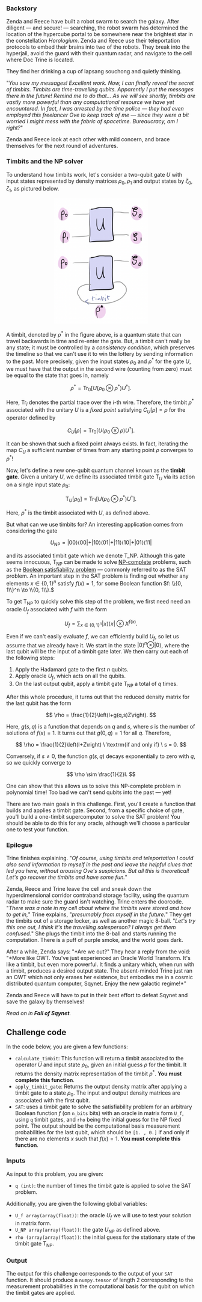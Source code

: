 ### Backstory

Zenda and Reece have built a robot swarm to search the galaxy.
After diligent — and secure! — searching, the robot swarm has determined
the location of the hypercube portal to be somewhere near the brightest
star in the constellation _Horologium_. Zenda and Reece use their
teleportation protocols to embed their brains into two of the
robots. They break into the hyperjail, avoid the guard with their quantum radar,
and navigate to the cell where Doc Trine is located.

They find her drinking a cup of lapsang souchong and quietly thinking.

"_You saw my messages! Excellent work. Now, I can finally reveal the secret of
timbits. Timbits are time-travelling qubits. Apparently I put the
messages there in the future! Remind me to do that...
As we will see shortly, timbits are vastly more powerful
than any computational resource we have yet encountered. In fact, I was
arrested by the time police — they had even employed this freelancer Ove to
keep track of me — since they were a bit worried I might mess with
the fabric of spacetime. Bureaucracy, am I right?_"

Zenda and Reece look at each other with mild
concern, and brace themselves for the next round of adventures.

### Timbits and the NP solver

To understand how timbits work, let's consider a two-qubit gate $U$ with
input states represented by density matrices $\rho_0, \rho_1$ and
output states by $\zeta_0, \zeta_1$, as pictured below.

<p align="center">
<img src="./images/timbit.png" alt="A time-travelling qubit" width="250">
</p>

A timbit, denoted by
$\rho^{*}$
in the figure above, is a quantum state that can travel backwards in time and
re-enter the gate.
But, a timbit can't really be any state; it must be controlled by a _consistency condition_, which preserves the timeline so that we can't use it to win the lottery by sending information to the past. More precisely,
given the input states $\rho_0$ and $\rho^{*}$ for the gate $U$, we must have that the output in the second wire (counting from zero) must be equal to the state that goes in, namely

$$
\rho^* = \text{Tr}_0 [U(\rho_0 \otimes \rho^{*}) U^\dagger].
$$

Here, $\text{Tr}_{i}$ denotes the partial trace over the $i$-th wire. Therefore, the timbit $\rho^*$ associated with the unitary $U$ is a _fixed point_ satisfying $C_U[\rho] = \rho$ for the operator defined by

$$
C_U[\rho] = \text{Tr}_0 [U(\rho_0 \otimes \rho) U^\dagger].
$$

It can be shown that such a fixed point always exists.
In fact, iterating the map $C_U$ a sufficient number of times from any
starting point $\rho$ converges to $\rho^*$!

Now, let's define a new one-qubit quantum channel known as the **timbit gate**. Given a unitary $U$, we define its associated timbit gate $\textsf{T}_U$ via its action on a single input state $\rho_0$:

$$
\textsf{T}_U[\rho_0] = \text{Tr}_1 [U(\rho_0 \otimes \rho^*) U^\dagger].
$$

Here, $\rho^{*}$ is the timbit associated with $U$, as defined above.

But what can we use timbits for? An interesting application comes from considering the gate

$$
U_\textsf{NP} = \vert 00\rangle \langle 00\vert + \vert 10 \rangle \langle 01
\vert + \vert 11 \rangle \langle 10\vert + \vert 01\rangle\langle
11\vert
$$

and its associated timbit gate which we denote
$\textsf{T}\_{\textsf{NP}}.$
Although this gate seems innocuous, $\textsf{T}_{\textsf{NP}}$ can be made to solve
[NP-complete](https://en.wikipedia.org/wiki/NP-completeness) problems, such as the [Boolean satisfiability problem](https://en.wikipedia.org/wiki/Boolean_satisfiability_problem) — commonly referred to as the SAT problem. An important step in the SAT problem is finding out whether any elements $x \in \{0, 1\}^n$ satisfy $f(x)=1$, for some Boolean function $f: \\{0, 1\\}^n \to \\{0, 1\\}.$

To get $\textsf{T}_{\textsf{NP}}$ to quickly solve this step of the problem, we first need
need an oracle $U_f$ associated with $f$ with the form

$$
U_f = \sum_{x\in \{0, 1\}^n} \vert x\rangle \langle x \vert \otimes X^{f(x)}.
$$

Even if we can't easily evaluate $f,$ we can efficiently build $U_f,$ so let us assume that we already have it.
We start in the state $\vert 0\rangle^n \otimes \vert 0\rangle$, where
the last qubit will be the input of a timbit gate later. We then carry out each of the following steps:

1. Apply the Hadamard gate to the first $n$ qubits.
2. Apply oracle $U_f,$ which acts on all the qubits.
3. On the last output qubit, apply a timbit gate $\textsf{T}_{\textsf{NP}}$ a total of $q$ times.

After this whole procedure, it turns out that the reduced density matrix for the last qubit has the form

$$
\rho = \frac{1}{2}\left(I+g(q,s)Z\right).
$$

Here, $g(s,q)$ is a function that depends on $q$ and $s$, where $s$ is the number of solutions of $f(x)=1$. It turns out that $g(0,q)=1$ for all $q$. Therefore,

$$
\rho = \frac{1}{2}\left(I+Z\right) \ \textrm{if and only if} \ s = 0.
$$

Conversely, if $s\neq 0$, the function $g(s,q)$ decays exponentially to zero with $q,$ so we quickly converge to

$$
\rho \sim \frac{1}{2}I.
$$

One can show that this allows us to solve this NP-complete problem in polynomial time! Too bad we can't send qubits into the past — yet!

There are two main goals in this challenge. First, you'll create a function that builds and applies a timbit gate. Second, from
a specific choice of gate, you'll build a one-timbit supercomputer to solve the SAT problem! You should be able to do this for any oracle, although we'll choose a particular one to test your function.

### Epilogue

Trine finishes explaining. "_Of course, using timbits and teleportation I could also send
information to myself in the past and leave the helpful clues that led
you here, without arousing Ove's suspicions.
But all this is theoretical!
Let's go recover the timbits and have some fun._"

Zenda, Reece and Trine leave the cell and sneak down the
hyperdimensional corridor contraband storage facility, using the quantum radar to make sure the
guard isn't watching. Trine enters the doorcode.
"_There was a note in my cell about where the timbits were stored and
how to get in,_" Trine explains, "_presumably from myself in the
future._"
They get the timbits out of a storage locker, as well as another magic
8-ball.
"_Let's try this one out, I think it's the travelling salesperson? I always
get them confused._"
She plugs the timbit into the 8-ball and starts running the
computation.
There is a puff of purple smoke, and the world goes dark.

After a while, Zenda says: "*Are we out?"
They hear a reply from the void:
"*More like OWT. You've just experienced an Oracle
World Transform. It's like a timbit, but even more powerful. It finds
a unitary which, when run with a timbit, produces a desired output
state. The absent-minded Trine just ran an OWT which not only erases
her existence, but embodies me in a cosmic distributed quantum
computer, Sqynet. Enjoy the new galactic regime!\*"

Zenda and Reece will have to put in their best effort to defeat Sqynet
and save the galaxy by themselves!

<i>Read on in <b>Fall of Sqynet</b>.</i>

## Challenge code

In the code below, you are given a few functions:

- `calculate_timbit`: This function will return a timbit associated to the operator $U$ and input state $\rho_0$, given an initial guess $\rho$ for the timbit. It returns the density matrix representation of the timbit $\rho^{*}.$ **You must complete this function**.
- `apply_timbit_gate`: Returns the output density matrix after applying a timbit gate to a state $\rho_0$.
  The input and output density matrices are associated with the first qubit.
- `SAT`: uses a timbit gate to solve the
  satisfiability problem for an arbitrary Boolean function $f$ (on
  `n_bits` bits) with an oracle in matrix form `U_f`, using `q` timbit gates, and `rho` being the initial guess for the NP fixed point. The output should be the computational basis measurement probabilities for the last qubit, which should be `[1. , 0.]` if and only if there are no elements $x$ such that $f(x) =1.$ **You must complete this function**.

### Inputs

As input to this problem, you are given:

- `q (int)`: the number of times the timbit gate is applied to solve the SAT problem.

Additionally, you are given the following global variables:

- `U_f array(array(float))`: the oracle $U_f$ we will use to test your solution in matrix form.
- `U_NP array(array(float))`: the gate $U_{\textsf{NP}}$ as defined above.
- `rho (array(array(float))`: the initial guess for the stationary state of the timbit gate $\textsf{T}_{\textsf{NP}}.$

### Output

The output for this challenge corresponds to the output of your `SAT` function. It should produce a `numpy.tensor` of length 2 corresponding to the measurement probabilities in the computational basis for the qubit on which the timbit gates are applied.
